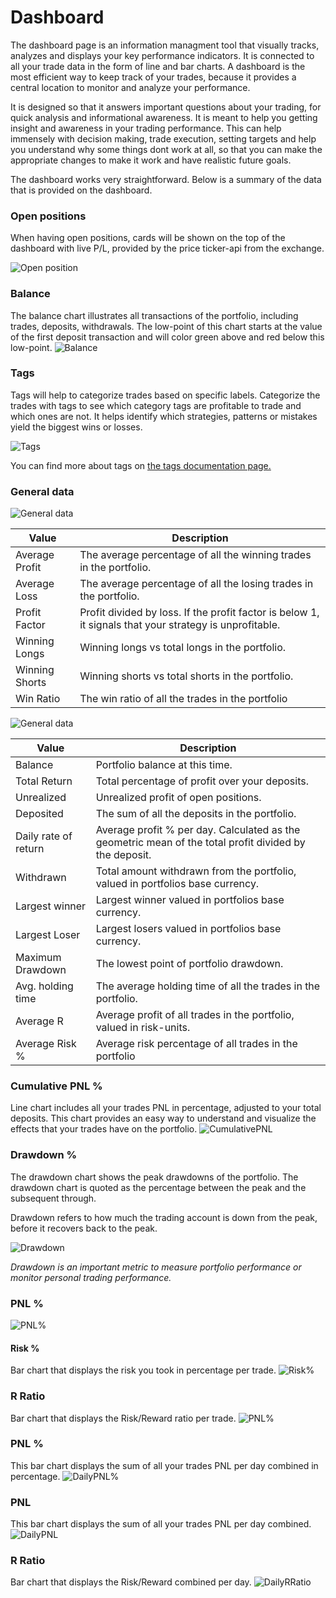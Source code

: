 # Dashboard
The dashboard page is an information managment tool that visually tracks, analyzes and displays your key performance indicators. It is connected to all your trade data in the form of line and bar charts. A dashboard is the most efficient way to keep track of your trades, because it provides a central location to monitor and analyze your performance.

It is designed so that it answers important questions about your trading, for quick analysis and informational awareness. It is meant to help you getting insight and awareness in your trading performance. This can help immensely with decision making, trade execution, setting targets and help you understand why some things dont work at all, so that you can make the appropriate changes to make it work and have realistic future goals.

The dashboard works very straightforward. Below is a summary of the data that is provided on the dashboard.

### Open positions
When having open positions, cards will be shown on the top of the dashboard with live P/L, provided by the price ticker-api from the exchange.

![Open position](documentation-images/openpositioncard.PNG)

### Balance
The balance chart illustrates all transactions of the portfolio, including trades, deposits, withdrawals. The low-point of this chart starts at the value of the first deposit transaction and will color green above and red below this low-point.
![Balance](documentation-images/balance.png)

### Tags
Tags will help to categorize trades based on specific labels.
Categorize the trades with tags to see which category tags are profitable to trade and which ones are not. 
It helps identify which strategies, patterns or mistakes yield the biggest wins or losses.

![Tags](documentation-images/tagschart.png)

You can find more about tags on [the tags documentation page.](../tags)

### General data
![General data](documentation-images/dashboardgeneraldataleft.PNG)

| Value          | Description                                                                                             |
| -------------- | ------------------------------------------------------------------------------------------------------- |
| Average Profit | The average percentage of all the winning trades in the portfolio.                                      |
| Average Loss   | The average percentage of all the losing trades in the portfolio.                                       |
| Profit Factor  | Profit divided by loss. If the profit factor is below 1, it signals that your strategy is unprofitable. |
| Winning Longs  | Winning longs vs total longs in the portfolio.                                                          |
| Winning Shorts | Winning shorts vs total shorts in the portfolio.                                                        |
| Win Ratio      | The win ratio of all the trades in the portfolio                                                        |

![General data](documentation-images/dashboardgeneraldataright.PNG)

| Value                | Description                                                                                            |
| -------------------- | ------------------------------------------------------------------------------------------------------ |
| Balance              | Portfolio balance at this time.                                                                        |
| Total Return         | Total percentage of profit over your deposits.                                                         |
| Unrealized           | Unrealized profit of open positions.                                                                   |
| Deposited            | The sum of all the deposits in the portfolio.                                                          |
| Daily rate of return | Average profit % per day. Calculated as the geometric mean of the total profit divided by the deposit. |
| Withdrawn            | Total amount withdrawn from the portfolio, valued in portfolios base currency.                         |
| Largest winner       | Largest winner valued in portfolios base currency.                                                     |
| Largest Loser        | Largest losers valued in portfolios base currency.                                                     |
| Maximum Drawdown     | The lowest point of portfolio drawdown.                                                                |
| Avg. holding time    | The average holding time of all the trades in the portfolio.                                           |
| Average R            | Average profit of all trades in the portfolio, valued in risk-units.                                   |
| Average Risk %       | Average risk percentage of all trades in the portfolio                                                 |

### Cumulative PNL %
Line chart includes all your trades PNL in percentage, adjusted to your total deposits. This chart provides an easy way to understand and visualize the effects that your trades have on the portfolio.
![CumulativePNL](documentation-images/cumulativepnl.png)

### Drawdown %
The drawdown chart shows the peak drawdowns of the portfolio. The drawdown chart is quoted as the percentage between the peak and the subsequent through.

Drawdown refers to how much the trading account is down from the peak, before it recovers back to the peak.

![Drawdown](documentation-images/drawdown.png)

*Drawdown is an important metric to measure portfolio performance or monitor personal trading performance.*

### PNL %

![PNL%](documentation-images/pnlpercent.png)

#### Risk %
Bar chart that displays the risk you took in percentage per trade.
![Risk%](documentation-images/riskpercent.png)

### R Ratio
Bar chart that displays the Risk/Reward ratio per trade.
![PNL%](documentation-images/rratio.png)

### PNL %
This bar chart displays the sum of all your trades PNL per day combined in percentage.
![DailyPNL%](documentation-images/dailypnlpercent.png)

### PNL
This bar chart displays the sum of all your trades PNL per day combined.
![DailyPNL](documentation-images/dailypnl.png)

### R Ratio
Bar chart that displays the Risk/Reward combined per day.
![DailyRRatio](documentation-images/dailyrratio.png)
